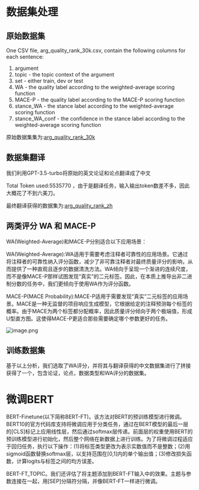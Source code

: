 # 数据集处理
## 原始数据集

One CSV file, arg_quality_rank_30k.csv, contain the following columns for each sentence:
1. argument
2. topic - the topic context of the argument
3. set - either train, dev or test
4. WA - the quality label according to the weighted-average scoring function
5. MACE-P - the quality label according to the MACE-P scoring function
6. stance_WA - the stance label according to the weighted-average scoring function
7. stance_WA_conf - the confidence in the stance label according to the weighted-average scoring function

原始数据集集为:[arg_quality_rank_30k](arg_quality_rank_30k.csv)
## 数据集翻译
我们利用GPT-3.5-turbo将原始的英文论证和论点翻译成了中文

Total Token used:5535770 ，由于是翻译任务，输入输出token数差不多，因此大概花了不到六美刀。

最终翻译获得的数据集为:[arg_quality_rank_zh](arg_quality_rank_zh.csv)


##  两类评分 WA 和 MACE-P
WA(Weighted-Average)和MACE-P分别适合以下应用场景：

WA(Weighted-Average):WA适用于需要考虑注释者可靠性的应用场景。它通过将注释者的可靠性纳入评分函数，减少了非可靠注释者对最终质量评分的影响，从而提供了一种直观且逐步的数据清洗方法。WA倾向于呈现一个渐进的连续尺度，而不是像MACE-P那样试图发现“真实”的二元标签。因此，在本质上推导出非二进制分数的任务中，我们更倾向于使用WA作为评分函数。

MACE-P(MACE Probability):MACE-P适用于需要发现“真实”二元标签的应用场景。MACE是一种无监督的项目响应生成模型，它根据给定的注释预测每个标签的概率。由于MACE为两个标签都分配概率，因此质量评分倾向于两个极端值，形成U型直方图。这使得MACE-P更适合那些需要确定哪个参数更好的任务。

![image.png](https://kashiwa-pic.oss-cn-beijing.aliyuncs.com/20240328095841.png)


## 训练数据集 
基于以上分析，我们选取了WA评分，并将其与翻译获得的中文数据集进行了拼接获得了一个，包含论证，论点，数据类型和WA评分的数据集。


# 微调BERT
BERT-Finetune(以下简称BERT-FT)。该方法对BERT的预训练模型进行微调。BERT10的官方代码库支持将微调应用于分类任务，通过在BERT模型的最后一层的[CLS]标记上应用线性层，然后通过softmax层传递。前面层的权重使用BERT的预训练模型进行初始化，然后整个网络在新数据上进行训练。为了将微调过程适应于回归任务，执行以下操作：(1)将标签类型更改为表示实数值而不是整数；(2)用sigmoid函数替换softmax层，以支持范围在[0,1]内的单个输出值；(3)修改损失函数，计算logits与标签之间的均方误差。

BERT-FT_TOPIC。我们还评估了将主题添加到BERT-FT输入中的效果。主题与参数连接在一起，用[SEP]分隔符分隔，并像BERT-FT一样进行微调。